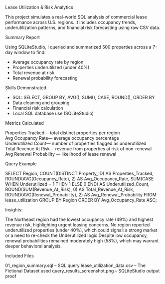 Lease Utilization & Risk Analytics

This project simulates a real-world SQL analysis of commercial lease performance across U.S. regions. It includes occupancy trends, underutilization patterns, and financial risk forecasting using raw CSV data.

Summary Report

Using SQLiteStudio, I queried and summarized 500 properties across a 7-day window to find:
- Average occupancy rate by region
- Properties underutilized (under 40%)
- Total revenue at risk
- Renewal probability forecasting

Skills Demonstrated
- SQL: SELECT, GROUP BY, AVG(), SUM(), CASE, ROUND(), ORDER BY
- Data cleaning and grouping
- Financial risk calculation
- Local SQL database use (SQLiteStudio)

Metrics Calculated

Properties Tracked— total distinct properties per region  
Avg Occupancy Rate— average occupancy percentage  
Underutilized Count— number of properties flagged as underutilized  
Total Revenue At Risk— revenue from properties at risk of non-renewal  
Avg Renewal Probability — likelihood of lease renewal  

Query Example

SELECT
  Region,
  COUNT(DISTINCT Property_ID) AS Properties_Tracked,
  ROUND(AVG(Occupancy_Rate), 2) AS Avg_Occupancy_Rate,
  SUM(CASE WHEN Underutilized = 1 THEN 1 ELSE 0 END) AS Underutilized_Count,
  ROUND(SUM(Revenue_At_Risk), 0) AS Total_Revenue_At_Risk,
  ROUND(AVG(Renewal_Probability), 2) AS Avg_Renewal_Probability
FROM lease_utilization
GROUP BY Region
ORDER BY Avg_Occupancy_Rate ASC;

Insights:

The Northeast region had the lowest occupancy rate (49%) and highest revenue risk, highlighting urgent leasing concerns.
No region reported underutilized properties (under 40%), which could signal:
a strong market
or a need to re-check the Underutilized logic
Despite low occupancy, renewal probabilities remained moderately high (58%), which may warrant deeper behavioral analysis.

Included Files

01_region_summary.sql – SQL query
lease_utilization_data.csv – The Fictional Dataset used 
query_results_screenshot.png – SQLiteStudio output proof
